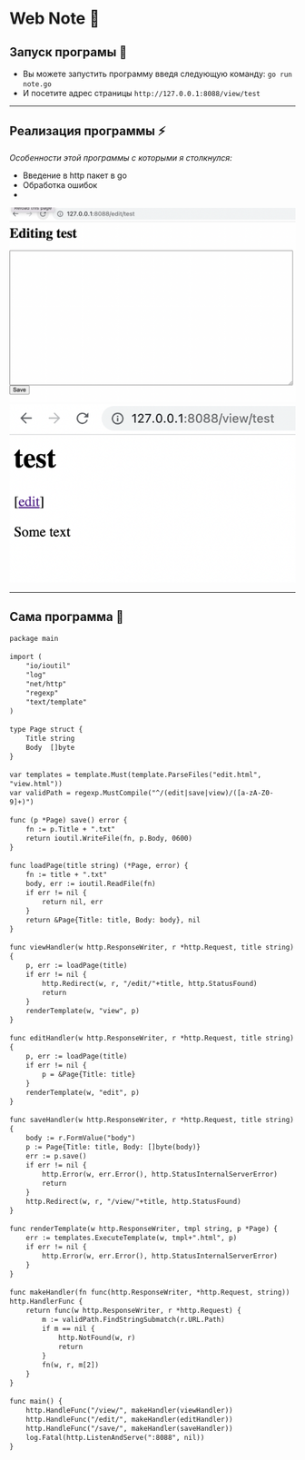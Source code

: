 <h1> Web Note 📒 </h1>

## Запуск програмы 🏃
* Вы можете запустить программу введя следующую команду: `go run note.go`
* И посетите адрес страницы `http://127.0.0.1:8088/view/test`


---
## Реализация программы ⚡
_Особенности этой программы с которыми я столкнулся:_
* Введение в http пакет в go
* Обработка ошибок
*

![photo](https://github.com/Stepa-Nos/WebNote/blob/main/WebNote_photo1.png)
![photo](https://github.com/Stepa-Nos/WebNote/blob/main/WebNote_photo2.png)

--- 
## Сама программа  👾
```golang
package main

import (
	"io/ioutil"
	"log"
	"net/http"
	"regexp"
	"text/template"
)

type Page struct {
	Title string
	Body  []byte
}

var templates = template.Must(template.ParseFiles("edit.html", "view.html"))
var validPath = regexp.MustCompile("^/(edit|save|view)/([a-zA-Z0-9]+)")

func (p *Page) save() error {
	fn := p.Title + ".txt"
	return ioutil.WriteFile(fn, p.Body, 0600)
}

func loadPage(title string) (*Page, error) {
	fn := title + ".txt"
	body, err := ioutil.ReadFile(fn)
	if err != nil {
		return nil, err
	}
	return &Page{Title: title, Body: body}, nil
}

func viewHandler(w http.ResponseWriter, r *http.Request, title string) {
	p, err := loadPage(title)
	if err != nil {
		http.Redirect(w, r, "/edit/"+title, http.StatusFound)
		return
	}
	renderTemplate(w, "view", p)
}

func editHandler(w http.ResponseWriter, r *http.Request, title string) {
	p, err := loadPage(title)
	if err != nil {
		p = &Page{Title: title}
	}
	renderTemplate(w, "edit", p)
}

func saveHandler(w http.ResponseWriter, r *http.Request, title string) {
	body := r.FormValue("body")
	p := Page{Title: title, Body: []byte(body)}
	err := p.save()
	if err != nil {
		http.Error(w, err.Error(), http.StatusInternalServerError)
		return
	}
	http.Redirect(w, r, "/view/"+title, http.StatusFound)
}

func renderTemplate(w http.ResponseWriter, tmpl string, p *Page) {
	err := templates.ExecuteTemplate(w, tmpl+".html", p)
	if err != nil {
		http.Error(w, err.Error(), http.StatusInternalServerError)
	}
}

func makeHandler(fn func(http.ResponseWriter, *http.Request, string)) http.HandlerFunc {
	return func(w http.ResponseWriter, r *http.Request) {
		m := validPath.FindStringSubmatch(r.URL.Path)
		if m == nil {
			http.NotFound(w, r)
			return
		}
		fn(w, r, m[2])
	}
}

func main() {
	http.HandleFunc("/view/", makeHandler(viewHandler))
	http.HandleFunc("/edit/", makeHandler(editHandler))
	http.HandleFunc("/save/", makeHandler(saveHandler))
	log.Fatal(http.ListenAndServe(":8088", nil))
}
